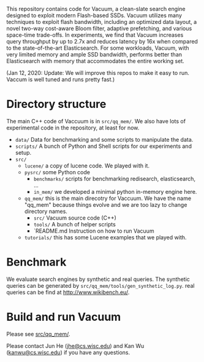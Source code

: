This repository contains code for Vacuum, a clean-slate search engine designed to exploit modern Flash-based SSDs. Vacuum utilizes many techniques to exploit flash bandwidth, including an optimized data layout, a novel two-way cost-aware Bloom filter, adaptive prefetching, and various space-time trade-offs. In experiments, we find that Vacuum increases query throughput by up to 2.7x and reduces latency by 16x when compared to the state-of-the-art Elasticsearch. For some workloads, Vacuum, with very limited memory and ample SSD bandwidth, performs better than Elasticsearch with memory that accommodates the entire working set.

(Jan 12, 2020: Update: We will improve this repos to make it easy to run. Vaccum is well tuned and runs pretty fast.)

# Directory structure

The main C++ code of Vaccuum is in `src/qq_mem/`. We also have lots of experimental code in the repository, at least for now. 

- `data/` Data for benchmarking and some scripts to manipulate the data.
- `scripts/` A bunch of Python and Shell scripts for our experiments and setup.
- `src/`
    - `lucene/` a copy of lucene code. We played with it.
    - `pysrc/` some Python code
        - `benchmarks/` scripts for benchmarking redisearch, elasticsearch, ...
        - `in_mem/` we developed a minimal python in-memory engine here.
    - `qq_mem/` this is the main direcotry for Vaccuum. We have the name "qq_mem" because things evolve and we are too lazy to change directory names.
        - `src/` Vacuum source code (C++)
        - `tools/` A bunch of helper scripts
        - `README.md Instruction on how to run Vacuum
    - `tutorials/` this has some Lucene examples that we played with.

# Benchmark

We evaluate search engines by synthetic and real queries. The synthetic queries can be generated by `src/qq_mem/tools/gen_synthetic_log.py`. real queries can be find at http://www.wikibench.eu/.

# Build and run Vacuum

Please see [src/qq_mem/](./src/qq_mem/).


Please contact Jun He (jhe@cs.wisc.edu) and Kan Wu (kanwu@cs.wisc.edu) if you have any questions.

